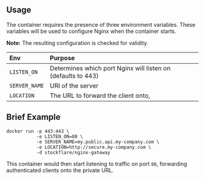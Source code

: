 ## Usage

The container requires the presence of three environment variables. These variables will be used to configure Nginx when the container starts.

**Note:** The resulting configuration is checked for validity.

| Env           | Purpose                                                      |
|:--------------|:-------------------------------------------------------------|
| `LISTEN_ON`   | Determines which port Nginx will listen on (defaults to 443) |
| `SERVER_NAME` | URI of the server                                            |
| `LOCATION`    | The URL to forward the client onto,                          |

## Brief Example

```
docker run -p 443:443 \
           -e LISTEN_ON=80 \
           -e SERVER_NAME=my.public.api.my-company.com \
           -e LOCATION=http://secure.my-company.com \
           -d stockflare/nginx-gateway
```

This container would then start listening to traffic on port `80`, forwarding authenticated clients onto the private URL.
